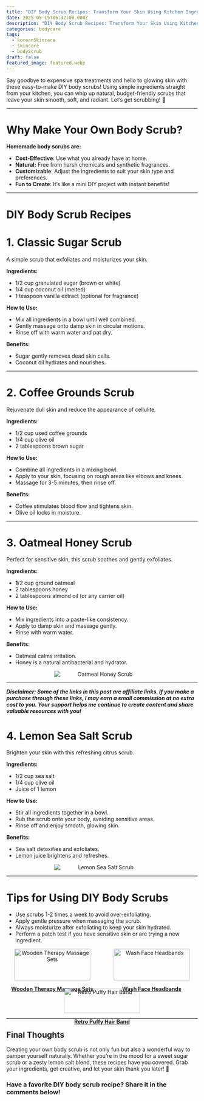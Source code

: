 ```yaml
---
title: "DIY Body Scrub Recipes: Transform Your Skin Using Kitchen Ingredients"
date: 2025-05-15T06:32:00.000Z
description: "DIY Body Scrub Recipes: Transform Your Skin Using Kitchen Ingredients"
categories: bodycare
tags:
  - koreanSkincare
  - skincare
  - bodyScrub
draft: false
featured_image: featured.webp
---
```


Say goodbye to expensive spa treatments and hello to glowing skin with these easy-to-make DIY body scrubs! Using simple ingredients straight from your kitchen, you can whip up natural, budget-friendly scrubs that leave your skin smooth, soft, and radiant. Let’s get scrubbing! 🌟

---

# Why Make Your Own Body Scrub?

**Homemade body scrubs are:**

- **Cost-Effective**: Use what you already have at home.
- **Natural:** Free from harsh chemicals and synthetic fragrances.
- **Customizable**: Adjust the ingredients to suit your skin type and preferences.
- **Fun to Create**: It’s like a mini DIY project with instant benefits!

---

# DIY Body Scrub Recipes

# 1. Classic Sugar Scrub

A simple scrub that exfoliates and moisturizes your skin.

**Ingredients:**

- 1/2 cup granulated sugar (brown or white)
- 1/4 cup coconut oil (melted)
- 1 teaspoon vanilla extract (optional for fragrance)

**How to Use:**

- Mix all ingredients in a bowl until well combined.
- Gently massage onto damp skin in circular motions.
- Rinse off with warm water and pat dry.

**Benefits:**

- Sugar gently removes dead skin cells.
- Coconut oil hydrates and nourishes.

---

# 2. Coffee Grounds Scrub

Rejuvenate dull skin and reduce the appearance of cellulite.

**Ingredients:**

- 1/2 cup used coffee grounds
- 1/4 cup olive oil
- 2 tablespoons brown sugar

**How to Use:**

- Combine all ingredients in a mixing bowl.
- Apply to your skin, focusing on rough areas like elbows and knees.
- Massage for 3-5 minutes, then rinse off.

**Benefits:**

- Coffee stimulates blood flow and tightens skin.
- Olive oil locks in moisture.

---

# 3. Oatmeal Honey Scrub

Perfect for sensitive skin, this scrub soothes and gently exfoliates.

**Ingredients:**

- **1**/2 cup ground oatmeal
- 2 tablespoons honey
- 2 tablespoons almond oil (or any carrier oil)

**How to Use:**

- Mix ingredients into a paste-like consistency.
- Apply to damp skin and massage gently.
- Rinse with warm water.

**Benefits:**

- Oatmeal calms irritation.
- Honey is a natural antibacterial and hydrator.
<div style="display: flex; flex-wrap: wrap; gap: 20px; justify-content: center;">

  <div style="flex: 1 1 200px; text-align: center;">
    <img src="https://m.media-amazon.com/images/I/71u6XHgiXNL._SL1500_.jpg" alt="Oatmeal Honey Scrub" style="max-width: 50%; height: auto; display: block; margin: 0 auto;" />
  </div>

</div>

---

***Disclaimer: Some of the links in this post are affiliate links. If you make a purchase through these links, I may earn a small commission at no extra cost to you. Your support helps me continue to create content and share valuable resources with you!***

# 4. Lemon Sea Salt Scrub

Brighten your skin with this refreshing citrus scrub.

**Ingredients:**

- 1/2 cup sea salt
- 1/4 cup olive oil
- Juice of 1 lemon

**How to Use:**

- Stir all ingredients together in a bowl.
- Rub the scrub onto your body, avoiding sensitive areas.
- Rinse off and enjoy smooth, glowing skin.

**Benefits:**

- Sea salt detoxifies and exfoliates.
- Lemon juice brightens and refreshes.
<div style="display: flex; flex-wrap: wrap; gap: 20px; justify-content: center;">

  <div style="flex: 1 1 200px; text-align: center;">
    <img src="https://m.media-amazon.com/images/I/71Ydg3m2YXL._SL1500_.jpg" alt=" Lemon Sea Salt Scrub" style="max-width: 50%; height: auto; display: block; margin: 0 auto;" />
  </div>

</div>

---

# Tips for Using DIY Body Scrubs

- Use scrubs 1-2 times a week to avoid over-exfoliating.
- Apply gentle pressure when massaging the scrub.
- Always moisturize after exfoliating to keep your skin hydrated.
- Perform a patch test if you have sensitive skin or are trying a new ingredient.
<div style="display: flex; flex-wrap: wrap; gap: 20px; justify-content: center;">

  <div style="flex: 1 1 200px; text-align: center;">
    <a href="https://s.click.aliexpress.com/e/_oC1U8Ft" target="_blank">
      <img src="https://ae-pic-a1.aliexpress-media.com/kf/Sdf4025a8d7c1468bab2ff5bd5146d214S.jpg_220x220q75.jpg_.avif" alt="Wooden Therapy Massage Sets" style="width: 100%; max-width: 200px;">
      <p><strong>Wooden Therapy Massage Sets</strong></p>
    </a>
  </div>

  <div style="flex: 1 1 200px; text-align: center;">
    <a href="https://s.click.aliexpress.com/e/_oBWmo7Z" target="_blank">
      <img src="https://ae-pic-a1.aliexpress-media.com/kf/S8fd6fa0369c147138d3ec9f8b0c91781Y.jpg_220x220q75.jpg_.avif" alt="Wash Face Headbands" style="width: 100%; max-width: 200px;">
      <p><strong>Wash Face Headbands</strong></p>
    </a>
  </div>

  <div style="flex: 1 1 200px; text-align: center;">
    <a href="https://s.click.aliexpress.com/e/_oDrBNeT" target="_blank">
      <img src="https://ae-pic-a1.aliexpress-media.com/kf/Sd35c275fe78a44e9bfb5062cd9c12b2cO.jpg_220x220q75.jpg_.avif" alt="Retro Puffy Hair Band" style="width: 100%; max-width: 200px;">
      <p><strong>Retro Puffy Hair Band</strong></p>
    </a>
  </div>

</div>

---

## Final Thoughts

Creating your own body scrub is not only fun but also a wonderful way to pamper yourself naturally. Whether you’re in the mood for a sweet sugar scrub or a zesty lemon salt blend, these recipes have you covered. Grab your ingredients, get creative, and let your skin thank you later! 🌸

### Have a favorite DIY body scrub recipe? Share it in the comments below!